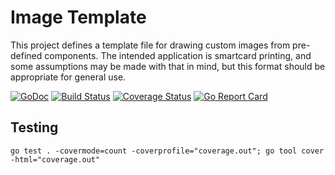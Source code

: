 # Image Template
This project defines a template file for drawing custom images from pre-defined components. The intended application is smartcard printing, and some assumptions may be made with that in mind, but this format should be appropriate for general use.

[![GoDoc](https://godoc.org/github.com/LLKennedy/imagetemplate?status.svg)](https://godoc.org/github.com/LLKennedy/imagetemplate)
[![Build Status](https://travis-ci.org/disintegration/imaging.svg?branch=master)](https://travis-ci.org/LLKennedy/imagetemplate)
[![Coverage Status](https://coveralls.io/repos/github/LLKennedy/imagetemplate/badge.svg?branch=master&service=github)](https://coveralls.io/github/LLKennedy/imagetemplate?branch=master)
[![Go Report Card](https://goreportcard.com/badge/github.com/LLKennedy/imagetemplate)](https://goreportcard.com/report/github.com/LLKennedy/imagetemplate)

## Testing 
`go test . -covermode=count -coverprofile="coverage.out"; go tool cover -html="coverage.out"`